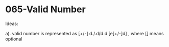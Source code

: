 065-Valid Number
===
Ideas:

a). valid number is represented as [+/-] d./.d/d.d [e[+/-]d] , where [] means optional
